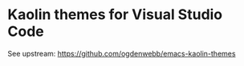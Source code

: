 # Kaolin themes for Visual Studio Code

See upstream: https://github.com/ogdenwebb/emacs-kaolin-themes

